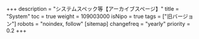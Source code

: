 +++
description = "システムスペック等【アーカイブスページ】"
title = "System"
toc = true
weight = 109003000
isNipo = true
tags = ["旧バージョン"]
robots = "noindex, follow"
[sitemap]
  changefreq = "yearly"
  priority = 0.2
+++
